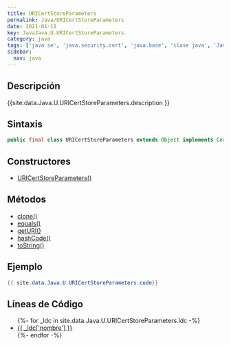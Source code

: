 ```yaml
---
title: URICertStoreParameters
permalink: Java/URICertStoreParameters
date: 2021-01-11
key: JavaJava.U.URICertStoreParameters
category: java
tags: ['java se', 'java.security.cert', 'java.base', 'clase java', 'Java 9']
sidebar: 
  nav: java
---
```


## Descripción
{{site.data.Java.U.URICertStoreParameters.description }}

## Sintaxis
~~~java
public final class URICertStoreParameters extends Object implements CertStoreParameters
~~~

## Constructores
* [URICertStoreParameters()](/Java/URICertStoreParameters/URICertStoreParameters/)

## Métodos
* [clone()](/Java/URICertStoreParameters/clone)
* [equals()](/Java/URICertStoreParameters/equals)
* [getURI()](/Java/URICertStoreParameters/getURI)
* [hashCode()](/Java/URICertStoreParameters/hashCode)
* [toString()](/Java/URICertStoreParameters/toString)

## Ejemplo
~~~java
{{ site.data.Java.U.URICertStoreParameters.code}}
~~~

## Líneas de Código
<ul>
{%- for _ldc in site.data.Java.U.URICertStoreParameters.ldc -%}
   <li>
       <a href="{{_ldc['url'] }}">{{ _ldc['nombre'] }}</a>
   </li>
{%- endfor -%}
</ul>
